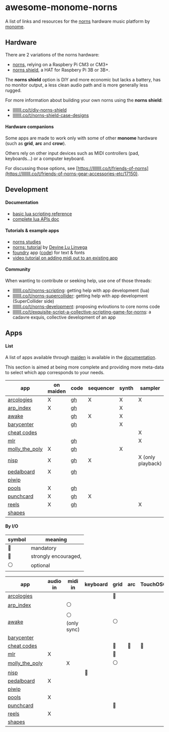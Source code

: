 # awesome-monome-norns

A list of links and resources for the [norns](https://monome.org/docs/norns/) hardware music platform by [monome](https://monome.org/).


## Hardware

There are 2 variations of the norns hardware:

 - [norns](https://market.monome.org/collections/primary/products/norns), relying on a Raspbery Pi CM3 or CM3+
 - [norns shield](https://market.monome.org/collections/primary/products/norns-shield-kit), a HAT for Raspbery Pi 3B or 3B+.

The **norns shield** option is DIY and more economic but lacks a battery, has no monitor output, a less clean audio path and is more generally less rugged.

For more information about building your own norns using the **norns shield**:

 - [llllllll.co/t/diy-norns-shield](https://llllllll.co/t/diy-norns-shield/27638)
 - [llllllll.co/t/norns-shield-case-designs](https://llllllll.co/t/norns-shield-case-designs/30347)


#### Hardware companions

Some apps are made to work only with some of other **monome** hardware (such as **grid**, **arc** and **crow**).

Others rely on other input devices such as MIDI controllers (pad, keyboards...) or a computer keyboard.

For discussing those options, see [https://llllllll.co/t/friends-of-norns](https://llllllll.co/t/friends-of-norns-gear-accessories-etc/17150).


## Development

#### Documentation

 - [basic lua scripting reference](https://monome.org/docs/norns/script-reference/)
 - [complete lua APIs doc](https://monome.org/norns/)


#### Tutorials & example apps

 - [norns studies](https://monome.org/docs/norns/studies-landing/)
 - [norns: tutorial](https://llllllll.co/t/norns-tutorial/23241) by [Devine Lu Linvega](https://xxiivv.com/)
 - [foundry](https://llllllll.co/t/foundry) app ([code](https://github.com/csboling/foundry)) for text & fonts
 - [video tutorial on adding midi out to an existing app](https://llllllll.co/t/norns-walkthrough-hacking-a-script-to-add-midi-output/34969)


#### Community

When wanting to contribute or seeking help, use one of those threads:

 - [llllllll.co/t/norns-scripting](https://llllllll.co/t/norns-scripting/14120): getting help with app development (lua)
 - [llllllll.co/t/norns-supercollider](https://llllllll.co/t/norns-supercollider/22822): getting help with app development (SuperCollider side)
 - [llllllll.co/t/norns-development](https://llllllll.co/t/norns-development/14073): proposing evloutions to core norns code
 - [llllllll.co/t/exquisite-script-a-collective-scripting-game-for-norns](https://llllllll.co/t/exquisite-script-a-collective-scripting-game-for-norns/34989): a cadavre exquis, collective development of an app


## Apps

#### List

A list of apps available through [maiden](https://monome.org/docs/norns/maiden/) is available in the [documentation](https://monome.org/docs/norns/app/).

This section is aimed at being more complete and providing more meta-data to select which app corresponds to your needs.


| app                                                    | on maiden | code                                                | sequencer | synth | sampler           | audio effect | demo                                                                                         | doc                                                                          |
| ---                                                    | ---       | ---                                                 | ---       | ---   | ---               | ---          | ---                                                                                          | ---                                                                          |
| [arcologies](https://llllllll.co/t/arcologies)         | X         | [gh](https://github.com/tyleretters/arcologies)     | X         | X     | X                 |              | [gallery](https://tyleretters.github.io/arcologies-docs/gallery)                             | [online](https://tyleretters.github.io/arcologies-docs)                      |
| [arp_index](https://llllllll.co/t/the-arp-index)       | X         | [gh](https://github.com/markwheeler/arp_index)      |           | X     |                   |              | [1](https://www.instagram.com/p/B140GeKB3ga/)                                                |                                                                              |
| [awake](https://llllllll.co/t/awake)                   |           | [gh](https://github.com/tehn/awake)                 | X         | X     |                   |              |                                                                                              |                                                                              |
| [barycenter](https://llllllll.co/t/barycenter)         |           | [gh](https://github.com/echophon/barycenter)        |           | X     |                   |              |                                                                                              |                                                                              |
| [cheat codes](https://llllllll.co/t/cheat-codes)       |           |                                                     |           |       | X                 |              | [1](https://www.youtube.com/watch?v=gfM5MiYKvxc&t=132s)                                      | [pdf](https://llllllll.co/uploads/short-url/mkkpeOUJCreIwVIP0Jdf8rpfYDJ.pdf) |
| [mlr](https://llllllll.co/t/mlr-norns)                 |           | [gh](https://github.com/tehn/mlr)                   |           |       | X                 |              | [1](https://vimeo.com/266741634)                                                             |                                                                              |
| [molly_the_poly](https://llllllll.co/t/molly-the-poly) | X         | [gh](https://github.com/markwheeler/molly_the_poly) |           | X     |                   |              | [1](https://www.instagram.com/p/BoXJavpAE3R/)                                                |                                                                              |
| [nisp](https://llllllll.co/t/nisp)                     | X         | [gh](https://github.com/itsyourbedtime/NISP)        | X         |       | X (only playback) |              | [1](https://www.instagram.com/p/B54rUM6hnWJ/), [2](https://www.instagram.com/p/B545yPRh5QA/) |                                                                              |
| [pedalboard](https://llllllll.co/t/31119)              | X         | [gh](https://github.com/21echoes/pedalboard)        |           |       |                   | X            |                                                                                              |                                                                              |
| [piwip](https://llllllll.co/t/piwip)                   |           |                                                     |           |       |                   | X            | [1](https://www.instagram.com/p/CFla2iJh9zC/)                                                |                                                                              |
| [pools](https://llllllll.co/t/pools)                   | X         | [gh](https://github.com/justmat/pools)              |           |       |                   | X            | [1](https://vimeo.com/383786715)                                                             |                                                                              |
| [punchcard](https://llllllll.co/t/punchcard)           | X         | [gh](https://github.com/neauoire/punchcard)         | X         |       |                   |              | [1](https://www.youtube.com/watch?v=QO7T6MYkqZo)                                             |                                                                              |
| [reels](https://llllllll.co/t/reels)                   | X         | [gh](https://github.com/itsyourbedtime/reels)       |           |       | X                 | X            | [1](https://www.youtube.com/watch?v=SuF1uTTlyn4)                                             |                                                                              |
| [shapes](https://llllllll.co/t/shapes/36759)           |           |                                                     |           |       |                   |              |                                                                                              |                                                                              |


#### By I/O

| symbol                 | meaning              |
| ---                    | ---                  |
| :red_circle:           | mandatory            |
| :large_orange_diamond: | strongly encouraged, |
| :white_circle:         | optional             |


| app                                                    | audio in | midi in                    | keyboard     | grid                   | arc                    | TouchOSC               | audio out | midi out       | crow         |
| ---                                                    | ---      | ---                        | ---          | ---                    | ---                    | ---                    | ---       | ---            | ---          |
| [arcologies](https://llllllll.co/t/arcologies)         |          |                            |              | :red_circle:           |                        |                        |           |                |              |
| [arp_index](https://llllllll.co/t/the-arp-index)       |          | :white_circle:             |              |                        |                        |                        | X         | :white_circle: |              |
| [awake](https://llllllll.co/t/awake)                   |          | :white_circle: (only sync) |              | :white_circle:         |                        |                        | X         |                |              |
| [barycenter](https://llllllll.co/t/barycenter)         |          |                            |              |                        |                        |                        |           |                |              |
| [cheat codes](https://llllllll.co/t/cheat-codes)       |          |                            |              | :large_orange_diamond: | :large_orange_diamond: | :large_orange_diamond: |           |                |              |
| [mlr](https://llllllll.co/t/mlr-norns)                 | X        |                            |              | :red_circle:           |                        |                        | X         |                |              |
| [molly_the_poly](https://llllllll.co/t/molly-the-poly) |          | X                          |              | :white_circle:         |                        |                        | X         |                |              |
| [nisp](https://llllllll.co/t/nisp)                     |          |                            | :red_circle: |                        |                        |                        | X         |                |              |
| [pedalboard](https://llllllll.co/t/31119)              | X        |                            |              |                        |                        |                        | X         |                |              |
| [piwip](https://llllllll.co/t/piwip)                   |          |                            |              |                        |                        |                        |           |                |              |
| [pools](https://llllllll.co/t/pools)                   | X        |                            |              |                        |                        |                        | X         |                |              |
| [punchcard](https://llllllll.co/t/punchcard)           |          |                            |              | :red_circle:           |                        |                        |           | X              |              |
| [reels](https://llllllll.co/t/reels)                   | X        |                            |              |                        |                        |                        | X         |                |              |
| [shapes](https://llllllll.co/t/shapes/36759)           |          |                            |              |                        |                        |                        |           |                | :red_circle: |

